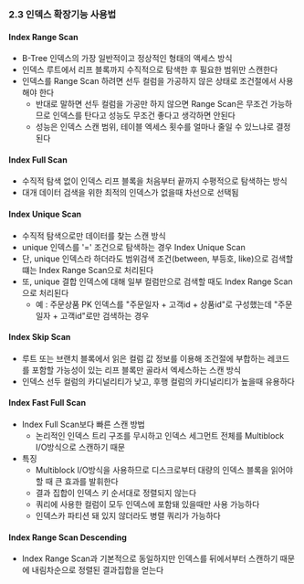 ### 2.3 인덱스 확장기능 사용법

#### Index Range Scan

- B-Tree 인덱스의 가장 일반적이고 정상적인 형태의 액세스 방식
- 인덱스 루트에서 리프 블록까지 수직적으로 탐색한 후 필요한 범위만 스캔한다
- 인덱스를 Range Scan 하려면 선두 컬럼을 가공하지 않은 상태로 조건절에서 사용해야 한다
  - 반대로 말하면 선두 컬럼을 가공만 하지 않으면 Range Scan은 무조건 가능하므로 인덱스를 탄다고 성능도 무조건 좋다고 생각하면 안된다
  - 성능은 인덱스 스캔 범위, 테이블 엑세스 횟수를 얼마나 줄일 수 있느냐로 결정된다

#### Index Full Scan

- 수직적 탐색 없이 인덱스 리프 블록을 처음부터 끝까지 수평적으로 탐색하는 방식
- 대개 데이터 검색을 위한 최적의 인덱스가 없을때 차선으로 선택됨

#### Index Unique Scan

- 수직적 탐색으로만 데이터를 찾는 스캔 방식
- unique 인덱스를 '=' 조건으로 탐색하는 경우 Index Unique Scan
- 단, unique 인덱스라 하더라도 범위검색 조건(between, 부등호, like)으로 검색할떄는 Index Range Scan으로 처리된다
- 또, unique 결합 인덱스에 대해 일부 컬럼만으로 검색할 때도 Index Range Scan으로 처리된다
  - 예 : 주문상품 PK 인덱스를 "주문일자 + 고객id + 상품id"로 구성했는데 "주문일자 + 고객id"로만 검색하는 경우

#### Index Skip Scan

- 루트 또는 브랜치 블록에서 읽은 컬럼 값 정보를 이용해 조건절에 부합하는 레코드를 포함할 가능성이 있는 리프 블록만 골라서 엑세스하는 스캔 방식
- 인덱스 선두 컬럼의 카디널리티가 낮고, 후행 컬럼의 카디널리티가 높을때 유용하다

#### Index Fast Full Scan

- Index Full Scan보다 빠른 스캔 방법
  - 논리적인 인덱스 트리 구조를 무시하고 인덱스 세그먼트 전체를 Multiblock I/O방식으로 스캔하기 때문
- 특징
  - Multiblock I/O방식을 사용하므로 디스크로부터 대량의 인덱스 블록을 읽어야 할 때 큰 효과를 발휘한다
  - 결과 집합이 인덱스 키 순서대로 정렬되지 않는다
  - 쿼리에 사용한 컬럼이 모두 인덱스에 포함돼 있을때만 사용 가능하다
  - 인덱스카 파티션 돼 있지 않더라도 병렬 쿼리가 가능하다

#### Index Range Scan Descending

- Index Range Scan과 기본적으로 동일하지만 인덱스를 뒤에서부터 스캔하기 때문에 내림차순으로 정렬된 결과집합을 얻는다
